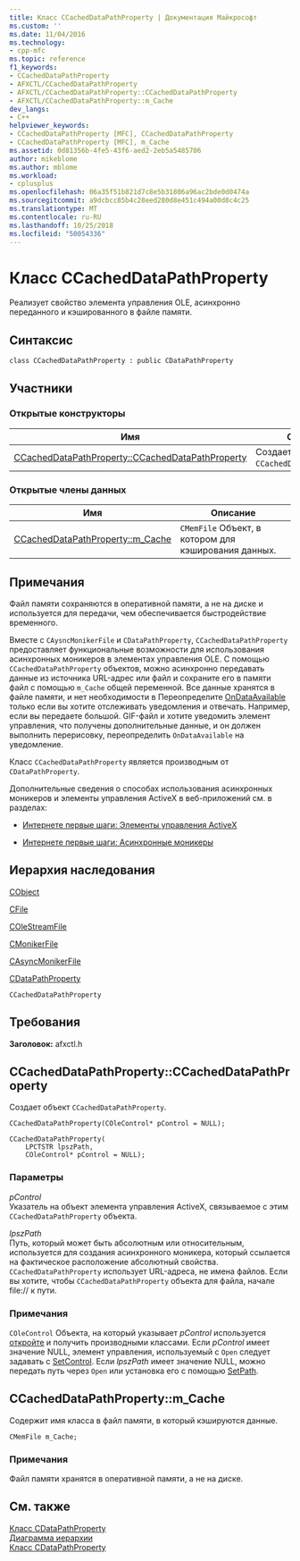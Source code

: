 ```yaml
---
title: Класс CCachedDataPathProperty | Документация Майкрософт
ms.custom: ''
ms.date: 11/04/2016
ms.technology:
- cpp-mfc
ms.topic: reference
f1_keywords:
- CCachedDataPathProperty
- AFXCTL/CCachedDataPathProperty
- AFXCTL/CCachedDataPathProperty::CCachedDataPathProperty
- AFXCTL/CCachedDataPathProperty::m_Cache
dev_langs:
- C++
helpviewer_keywords:
- CCachedDataPathProperty [MFC], CCachedDataPathProperty
- CCachedDataPathProperty [MFC], m_Cache
ms.assetid: 0d81356b-4fe5-43f6-aed2-2eb5a5485706
author: mikeblome
ms.author: mblome
ms.workload:
- cplusplus
ms.openlocfilehash: 06a35f51b821d7c8e5b31806a96ac2bde0d0474a
ms.sourcegitcommit: a9dcbcc85b4c28eed280d8e451c494a00d8c4c25
ms.translationtype: MT
ms.contentlocale: ru-RU
ms.lasthandoff: 10/25/2018
ms.locfileid: "50054336"
---
```

# <a name="ccacheddatapathproperty-class"></a>Класс CCachedDataPathProperty

Реализует свойство элемента управления OLE, асинхронно переданного и кэшированного в файле памяти.

## <a name="syntax"></a>Синтаксис

```
class CCachedDataPathProperty : public CDataPathProperty
```

## <a name="members"></a>Участники

### <a name="public-constructors"></a>Открытые конструкторы

|Имя|Описание|
|----------|-----------------|
|[CCachedDataPathProperty::CCachedDataPathProperty](#ccacheddatapathproperty)|Создает объект `CCachedDataPathProperty`.|

### <a name="public-data-members"></a>Открытые члены данных

|Имя|Описание|
|----------|-----------------|
|[CCachedDataPathProperty::m_Cache](#m_cache)|`CMemFile` Объект, в котором для кэширования данных.|

## <a name="remarks"></a>Примечания

Файл памяти сохраняются в оперативной памяти, а не на диске и используется для передачи, чем обеспечивается быстродействие временного.

Вместе с `CAysncMonikerFile` и `CDataPathProperty`, `CCachedDataPathProperty` предоставляет функциональные возможности для использования асинхронных моникеров в элементах управления OLE. С помощью `CCachedDataPathProperty` объектов, можно асинхронно передавать данные из источника URL-адрес или файл и сохраните его в памяти файл с помощью `m_Cache` общей переменной. Все данные хранятся в файле памяти, и нет необходимости в Переопределите [OnDataAvailable](../../mfc/reference/casyncmonikerfile-class.md#ondataavailable) только если вы хотите отслеживать уведомления и отвечать. Например, если вы передаете большой. GIF-файл и хотите уведомить элемент управления, что получены дополнительные данные, и он должен выполнить перерисовку, переопределить `OnDataAvailable` на уведомление.

Класс `CCachedDataPathProperty` является производным от `CDataPathProperty`.

Дополнительные сведения о способах использования асинхронных моникеров и элементы управления ActiveX в веб-приложений см. в разделах:

- [Интернете первые шаги: Элементы управления ActiveX](../../mfc/activex-controls-on-the-internet.md)

- [Интернете первые шаги: Асинхронные моникеры](../../mfc/asynchronous-monikers-on-the-internet.md)

## <a name="inheritance-hierarchy"></a>Иерархия наследования

[CObject](../../mfc/reference/cobject-class.md)

[CFile](../../mfc/reference/cfile-class.md)

[COleStreamFile](../../mfc/reference/colestreamfile-class.md)

[CMonikerFile](../../mfc/reference/cmonikerfile-class.md)

[CAsyncMonikerFile](../../mfc/reference/casyncmonikerfile-class.md)

[CDataPathProperty](../../mfc/reference/cdatapathproperty-class.md)

`CCachedDataPathProperty`

## <a name="requirements"></a>Требования

**Заголовок:** afxctl.h

##  <a name="ccacheddatapathproperty"></a>  CCachedDataPathProperty::CCachedDataPathProperty

Создает объект `CCachedDataPathProperty`.

```
CCachedDataPathProperty(COleControl* pControl = NULL);

CCachedDataPathProperty(
    LPCTSTR lpszPath,
    COleControl* pControl = NULL);
```

### <a name="parameters"></a>Параметры

*pControl*<br/>
Указатель на объект элемента управления ActiveX, связываемое с этим `CCachedDataPathProperty` объекта.

*lpszPath*<br/>
Путь, который может быть абсолютным или относительным, используется для создания асинхронного моникера, который ссылается на фактическое расположение абсолютный свойства. `CCachedDataPathProperty` использует URL-адреса, не имена файлов. Если вы хотите, чтобы `CCachedDataPathProperty` объекта для файла, начале file:// к пути.

### <a name="remarks"></a>Примечания

`COleControl` Объекта, на который указывает *pControl* используется [откройте](../../mfc/reference/cdatapathproperty-class.md#open) и получить производными классами. Если *pControl* имеет значение NULL, элемент управления, используемый с `Open` следует задавать с [SetControl](../../mfc/reference/cdatapathproperty-class.md#setcontrol). Если *lpszPath* имеет значение NULL, можно передать путь через `Open` или установка его с помощью [SetPath](../../mfc/reference/cdatapathproperty-class.md#setpath).

##  <a name="m_cache"></a>  CCachedDataPathProperty::m_Cache

Содержит имя класса в файл памяти, в который кэшируются данные.

```
CMemFile m_Cache;
```

### <a name="remarks"></a>Примечания

Файл памяти хранятся в оперативной памяти, а не на диске.

## <a name="see-also"></a>См. также

[Класс CDataPathProperty](../../mfc/reference/cdatapathproperty-class.md)<br/>
[Диаграмма иерархии](../../mfc/hierarchy-chart.md)<br/>
[Класс CDataPathProperty](../../mfc/reference/cdatapathproperty-class.md)
